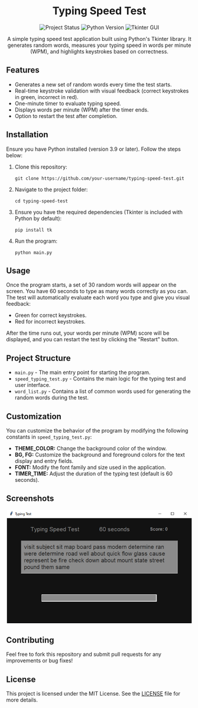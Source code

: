 <h1 align="center">Typing Speed Test</h1>

<p align="center">
  <img src="https://img.shields.io/badge/Status-Active-brightgreen" alt="Project Status">
  <img src="https://img.shields.io/badge/Python-3.9+-blue.svg" alt="Python Version">
  <img src="https://img.shields.io/badge/Tkinter-GUI-yellow" alt="Tkinter GUI">
</p>

<p align="center">
  A simple typing speed test application built using Python's Tkinter library. It generates random words, measures your typing speed in words per minute (WPM), and highlights keystrokes based on correctness.
</p>

<h2>Features</h2>
<ul>
  <li>Generates a new set of random words every time the test starts.</li>
  <li>Real-time keystroke validation with visual feedback (correct keystrokes in green, incorrect in red).</li>
  <li>One-minute timer to evaluate typing speed.</li>
  <li>Displays words per minute (WPM) after the timer ends.</li>
  <li>Option to restart the test after completion.</li>
</ul>

<h2>Installation</h2>
<p>Ensure you have Python installed (version 3.9 or later). Follow the steps below:</p>

<ol>
  <li>Clone this repository:</li>
  <pre><code>git clone https://github.com/your-username/typing-speed-test.git</code></pre>
  <li>Navigate to the project folder:</li>
  <pre><code>cd typing-speed-test</code></pre>
  <li>Ensure you have the required dependencies (Tkinter is included with Python by default):</li>
  <pre><code>pip install tk</code></pre>
  <li>Run the program:</li>
  <pre><code>python main.py</code></pre>
</ol>

<h2>Usage</h2>
<p>Once the program starts, a set of 30 random words will appear on the screen. You have 60 seconds to type as many words correctly as you can. The test will automatically evaluate each word you type and give you visual feedback:</p>
<ul>
  <li>Green for correct keystrokes.</li>
  <li>Red for incorrect keystrokes.</li>
</ul>
<p>After the time runs out, your words per minute (WPM) score will be displayed, and you can restart the test by clicking the "Restart" button.</p>

<h2>Project Structure</h2>
<ul>
  <li><code>main.py</code> - The main entry point for starting the program.</li>
  <li><code>speed_typing_test.py</code> - Contains the main logic for the typing test and user interface.</li>
  <li><code>word_list.py</code> - Contains a list of common words used for generating the random words during the test.</li>
</ul>

<h2>Customization</h2>
<p>You can customize the behavior of the program by modifying the following constants in <code>speed_typing_test.py</code>:</p>
<ul>
  <li><strong>THEME_COLOR:</strong> Change the background color of the window.</li>
  <li><strong>BG, FG:</strong> Customize the background and foreground colors for the text display and entry fields.</li>
  <li><strong>FONT:</strong> Modify the font family and size used in the application.</li>
  <li><strong>TIMER_TIME:</strong> Adjust the duration of the typing test (default is 60 seconds).</li>
</ul>

<h2>Screenshots</h2>
<p align="center">
  <img src="/speedtypingtest.png" alt="Typing Test Screenshot" width="500">
</p>

<h2>Contributing</h2>
<p>Feel free to fork this repository and submit pull requests for any improvements or bug fixes!</p>

<h2>License</h2>
<p>This project is licensed under the MIT License. See the <a href="LICENSE">LICENSE</a> file for more details.</p>

